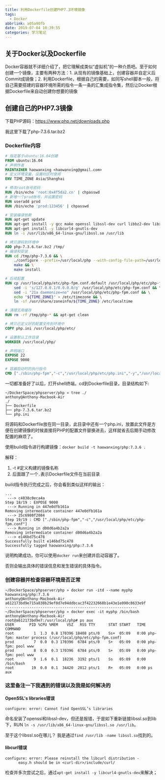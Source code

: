 ```yaml
---
title: 利用Dockerfile创建PHP7.3环境镜像
tags:
  - Docker
abbrlink: a05a90fb
date: 2019-07-04 10:39:55
categories: 学习笔记
---
```


## 关于Docker以及Dockerfile

Docker容器就不详细介绍了，把它理解成类似“虚拟机”的一种介质吧。至于如何创建一个镜像，主要有两种方法：1. 从现有的镜像基础上，创建容器并自定义后Commit成镜像；2. 利用Dockerfile，根据自己的需要，如同写shell脚本一般，将自己需要搭建的容器环境所需的指令一条一条的汇集成指令集，然后让Docker根据Dockerfile来自动创建你想要的镜像

## 创建自己的PHP7.3镜像

下载PHP源码：https://www.php.net/downloads.php

我这里下载了php-7.3.6.tar.bz2

<!--more-->

### Dockerfile内容

```Dockerfile
# 指定基于ubuntu:16.04创建
FROM ubuntu:16.04
# 声明作者
MAINTAINER haowanxing <haowanxing@gmail.com>
# 定义环境变量，设置时区时使用
ENV TIME_ZONE Asia/Shanghai

# 修改root账号密码
RUN /bin/echo 'root:0x4f5da2.cn' | chpasswd
# 新增一个prod账号，并设置密码
RUN useradd prod
RUN /bin/echo 'prod:123456' | chpasswd

# 安装编译依赖
RUN apt-get update
RUN apt-get install -y gcc make openssl libssl-dev curl libbz2-dev libxml2-dev libjpeg-dev libpng-dev libfreetype6-dev libzip-dev
RUN apt-get install -y libcurl4-gnutls-dev
RUN ln -s /usr/lib/x86_64-linux-gnu/libssl.so /usr/lib

# 拷贝源码到环境中
ADD php-7.3.6.tar.bz2 /tmp/
# 编译和安装
RUN cd /tmp/php-7.3.6 && \
	./configure --prefix=/usr/local/php --with-config-file-path=/usr/local/php/etc --enable-fpm --with-fpm-user=prod --with-fpm-group=prod --with-mysqli --with-pdo-mysql --with-iconv-dir --with-freetype-dir --with-jpeg-dir --with-png-dir --with-zlib --with-libxml-dir=/usr --enable-xml --disable-rpath --enable-bcmath --enable-shmop --enable-sysvsem --enable-inline-optimization --with-curl --enable-mbregex --enable-mbstring --enable-ftp --with-gd --with-openssl --with-mhash --enable-pcntl --enable-sockets --with-xmlrpc --enable-zip --enable-soap --without-pear --with-gettext --disable-fileinfo --enable-maintainer-zts && \
	make && \
	make install

# 后续配置
RUN cp /usr/local/php/etc/php-fpm.conf.default /usr/local/php/etc/php-fpm.conf && \
	sed -i 's/127.0.0.1/0.0.0.0/g' /usr/local/php/etc/php-fpm.conf && \
	sed -i "21a daemonize=no" /usr/local/php/etc/php-fpm.conf && \
	echo "${TIME_ZONE}" > /etc/timezone && \
	ln -sf /usr/share/zoneinfo/${TIME_ZONE} /etc/localtime

# 清理无用缓存
RUN rm -rf /tmp/php-* && apt-get clean

# 拷贝已定义好的配置文件到环境中
COPY php.ini /usr/local/php/etc/

# 设置默认工作目录
WORKDIR /usr/local/php/

# 声明端口
EXPOSE 22
EXPOSE 9000

# 容器启动时的执行指令
CMD ["./sbin/php-fpm","-c","/usr/local/php/etc/php.ini","-y","/usr/local/php/etc/php-fpm.conf"]
```

一切都准备好了以后，打开shell终端，cd到Dockerfile目录，目录结构如下:

```
~/DockerSpace/phpserver/php » tree ./                                                                                                                                           anthony@Anthony-Macbook-Air
./
├── Dockerfile
├── php-7.3.6.tar.bz2
└── php.ini
```

将源码和Dockerfile放在同一目录，此目录中还有一个php.ini，放置此文件是方便在创建镜像的时候直接将PHP的配置文件替换进去，这样就省去后期手动修改配置的麻烦了。

使用build指令进行构建镜像：`docker build -t haowanxing/php:7.3.6 .`

解释：

1. -t #定义构建的镜像名称
2. 后面跟了一个`.`表示Dockerfile文件在当前目录

build指令执行完成之后，你会看到类似这样的输出：

```
...
 ---> c4838c0eca4a
Step 18/19 : EXPOSE 9000
 ---> Running in 447e0dfb161a
Removing intermediate container 447e0dfb161a
 ---> 25c6980f2084
Step 19/19 : CMD ["./sbin/php-fpm","-c","/usr/local/php/etc/php-fpm.conf"]
 ---> Running in d00d6a4b2a2a
Removing intermediate container d00d6a4b2a2a
 ---> e146bd75c478
Successfully built e146bd75c478
Successfully tagged haowanxing/php:7.3.6
```

说明构建成功，你可以使用`docker run`来创建并启动容器了。

否则会输出具体的错误信息和发生错误的具体指令。

### 创建容器并检查容器环境是否正常

```
~/DockerSpace/phpserver/php » docker run -itd --name myphp haowanxing/php:7.3.6                                                                                                 anthony@Anthony-Macbook-Air
a612173bd9e715a838b29ef0d7e94ddbcac3f42232668b1e43e1e090c8633e9f
------------------------------------------------------------
~/DockerSpace/phpserver/php » docker exec -it myphp /bin/bash                                                                                                                   anthony@Anthony-Macbook-Air
root@a612173bd9e7:/usr/local/php# ps aux
USER       PID %CPU %MEM    VSZ   RSS TTY      STAT START   TIME COMMAND
root         1  1.3  0.8 170396 18408 pts/0    Ss+  05:09   0:00 php-fpm: master process (/usr/local/php/etc/php-fpm.conf)
prod         7  0.0  0.3 170396  6784 pts/0    S+   05:09   0:00 php-fpm: pool www
prod         8  0.0  0.3 170396  6784 pts/0    S+   05:09   0:00 php-fpm: pool www
root         9  1.6  0.1  18236  3192 pts/1    Ss   05:09   0:00 /bin/bash
root        19  0.0  0.1  34420  2812 pts/1    R+   05:09   0:00 ps aux

```

### 这里备注一下我遇到的错误以及我是如何解决的

#### OpenSSL's libraries错误

```
configure: error: Cannot find OpenSSL’s libraries
```

命名安装了openssl和libssl-dev，但还是报错，于是如下重新链接libssl.so到lib下，RUN `ln -s /usr/lib/x86_64-linux-gnu/libssl.so /usr/lib`。

至于这个libssl.so在哪儿？ 我是通过`find /usr/lib -name libssl.so`找到的。

#### libcurl错误

```
configure: error: Please reinstall the libcurl distribution -
      easy.h should be in <curl-dir>/include/curl/
```

检查并多次尝试之后，通过`apt-get install -y libcurl4-gnutls-dev`来解决；
